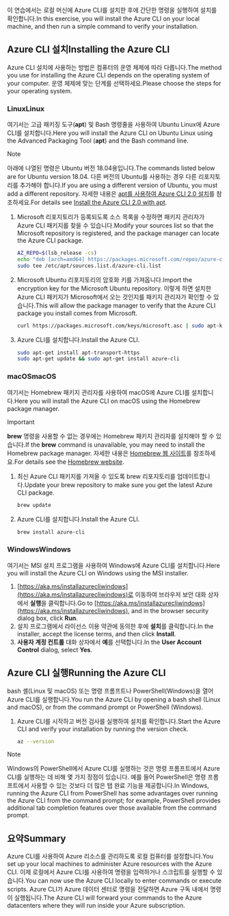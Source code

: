 
<span data-ttu-id="09506-101">이 연습에서는 로컬 머신에 Azure CLI를 설치한 후에 간단한 명령을 실행하여 설치를 확인합니다.</span><span class="sxs-lookup"><span data-stu-id="09506-101">In this exercise, you will install the Azure CLI on your local machine, and then run a simple command to verify your installation.</span></span> 

## <a name="installing-the-azure-cli"></a><span data-ttu-id="09506-102">Azure CLI 설치</span><span class="sxs-lookup"><span data-stu-id="09506-102">Installing the Azure CLI</span></span>
<span data-ttu-id="09506-103">Azure CLI 설치에 사용하는 방법은 컴퓨터의 운영 체제에 따라 다릅니다.</span><span class="sxs-lookup"><span data-stu-id="09506-103">The method you use for installing the Azure CLI depends on the operating system of your computer.</span></span> <span data-ttu-id="09506-104">운영 체제에 맞는 단계를 선택하세요.</span><span class="sxs-lookup"><span data-stu-id="09506-104">Please choose the steps for your operating system.</span></span>

### <a name="linux"></a><span data-ttu-id="09506-105">Linux</span><span class="sxs-lookup"><span data-stu-id="09506-105">Linux</span></span>
<span data-ttu-id="09506-106">여기서는 고급 패키징 도구(**apt**) 및 Bash 명령줄을 사용하여 Ubuntu Linux에 Azure CLI를 설치합니다.</span><span class="sxs-lookup"><span data-stu-id="09506-106">Here you will install the Azure CLI on Ubuntu Linux using the Advanced Packaging Tool (**apt**) and the Bash command line.</span></span>

> [!NOTE]
> <span data-ttu-id="09506-107">아래에 나열된 명령은 Ubuntu 버전 18.04용입니다.</span><span class="sxs-lookup"><span data-stu-id="09506-107">The commands listed below are for Ubuntu version 18.04.</span></span> <span data-ttu-id="09506-108">다른 버전의 Ubuntu를 사용하는 경우 다른 리포지토리를 추가해야 합니다.</span><span class="sxs-lookup"><span data-stu-id="09506-108">If you are using a different version of Ubuntu, you must add a different repository.</span></span> <span data-ttu-id="09506-109">자세한 내용은 [apt를 사용하여 Azure CLI 2.0 설치](https://docs.microsoft.com/cli/azure/install-azure-cli-apt)를 참조하세요.</span><span class="sxs-lookup"><span data-stu-id="09506-109">For details see [Install the Azure CLI 2.0 with apt](https://docs.microsoft.com/cli/azure/install-azure-cli-apt).</span></span>

1. <span data-ttu-id="09506-110">Microsoft 리포지토리가 등록되도록 소스 목록을 수정하면 패키지 관리자가 Azure CLI 패키지를 찾을 수 있습니다.</span><span class="sxs-lookup"><span data-stu-id="09506-110">Modify your sources list so that the Microsoft repository is registered, and the package manager can locate the Azure CLI package.</span></span>

    ```bash
    AZ_REPO=$(lsb_release -cs)
    echo "deb [arch=amd64] https://packages.microsoft.com/repos/azure-cli/ $AZ_REPO main" | \
    sudo tee /etc/apt/sources.list.d/azure-cli.list
    ```
1. <span data-ttu-id="09506-111">Microsoft Ubuntu 리포지토리의 암호화 키를 가져옵니다.</span><span class="sxs-lookup"><span data-stu-id="09506-111">Import the encryption key for the Microsoft Ubuntu repository.</span></span> <span data-ttu-id="09506-112">이렇게 하면 설치한 Azure CLI 패키지가 Microsoft에서 오는 것인지를 패키지 관리자가 확인할 수 있습니다.</span><span class="sxs-lookup"><span data-stu-id="09506-112">This will allow the package manager to verify that the Azure CLI package you install comes from Microsoft.</span></span>

    ```bash
    curl https://packages.microsoft.com/keys/microsoft.asc | sudo apt-key add -
    ```
1. <span data-ttu-id="09506-113">Azure CLI를 설치합니다.</span><span class="sxs-lookup"><span data-stu-id="09506-113">Install the Azure CLI.</span></span>

    ```bash
    sudo apt-get install apt-transport-https
    sudo apt-get update && sudo apt-get install azure-cli
    ```

### <a name="macos"></a><span data-ttu-id="09506-114">macOS</span><span class="sxs-lookup"><span data-stu-id="09506-114">macOS</span></span>
<span data-ttu-id="09506-115">여기서는 Homebrew 패키지 관리자를 사용하여 macOS에 Azure CLI를 설치합니다.</span><span class="sxs-lookup"><span data-stu-id="09506-115">Here you will install the Azure CLI on macOS using the Homebrew package manager.</span></span>

> [!IMPORTANT]
> <span data-ttu-id="09506-116">**brew** 명령을 사용할 수 없는 경우에는 Homebrew 패키지 관리자를 설치해야 할 수 있습니다.</span><span class="sxs-lookup"><span data-stu-id="09506-116">If the **brew** command is unavailable, you may need to install the Homebrew package manager.</span></span> <span data-ttu-id="09506-117">자세한 내용은 [Homebrew 웹 사이트](https://brew.sh/)를 참조하세요.</span><span class="sxs-lookup"><span data-stu-id="09506-117">For details see the [Homebrew website](https://brew.sh/).</span></span>

1. <span data-ttu-id="09506-118">최신 Azure CLI 패키지를 가져올 수 있도록 brew 리포지토리를 업데이트합니다.</span><span class="sxs-lookup"><span data-stu-id="09506-118">Update your brew repository to make sure you get the latest Azure CLI package.</span></span>

    ```bash
    brew update
    ```
1. <span data-ttu-id="09506-119">Azure CLI를 설치합니다.</span><span class="sxs-lookup"><span data-stu-id="09506-119">Install the Azure CLI.</span></span>

    ```bash
    brew install azure-cli
    ```

### <a name="windows"></a><span data-ttu-id="09506-120">Windows</span><span class="sxs-lookup"><span data-stu-id="09506-120">Windows</span></span>
<span data-ttu-id="09506-121">여기서는 MSI 설치 프로그램을 사용하여 Windows에 Azure CLI를 설치합니다.</span><span class="sxs-lookup"><span data-stu-id="09506-121">Here you will install the Azure CLI on Windows using the MSI installer.</span></span>

1. <span data-ttu-id="09506-122">[https://aka.ms/installazurecliwindows](https://aka.ms/installazurecliwindows)로 이동하여 브라우저 보안 대화 상자에서 **실행**을 클릭합니다.</span><span class="sxs-lookup"><span data-stu-id="09506-122">Go to [https://aka.ms/installazurecliwindows](https://aka.ms/installazurecliwindows), and in the browser security dialog box, click **Run**.</span></span>
1. <span data-ttu-id="09506-123">설치 프로그램에서 라이선스 이용 약관에 동의한 후에 **설치**를 클릭합니다.</span><span class="sxs-lookup"><span data-stu-id="09506-123">In the installer, accept the license terms, and then click **Install**.</span></span>
1. <span data-ttu-id="09506-124">**사용자 계정 컨트롤** 대화 상자에서 **예**를 선택합니다.</span><span class="sxs-lookup"><span data-stu-id="09506-124">In the **User Account Control** dialog, select **Yes**.</span></span>

## <a name="running-the-azure-cli"></a><span data-ttu-id="09506-125">Azure CLI 실행</span><span class="sxs-lookup"><span data-stu-id="09506-125">Running the Azure CLI</span></span>
<span data-ttu-id="09506-126">bash 셸(Linux 및 macOS) 또는 명령 프롬프트나 PowerShell(Windows)을 열어 Azure CLI를 실행합니다.</span><span class="sxs-lookup"><span data-stu-id="09506-126">You run the Azure CLI by opening a bash shell (Linux and macOS), or from the command prompt or PowerShell (Windows).</span></span>

1. <span data-ttu-id="09506-127">Azure CLI를 시작하고 버전 검사를 실행하여 설치를 확인합니다.</span><span class="sxs-lookup"><span data-stu-id="09506-127">Start the Azure CLI and verify your installation by running the version check.</span></span>

    ```bash
    az --version
    ```

> [!NOTE]
> <span data-ttu-id="09506-128">Windows의 PowerShell에서 Azure CLI를 실행하는 것은 명령 프롬프트에서 Azure CLI를 실행하는 데 비해 몇 가지 장점이 있습니다. 예를 들어 PowerShell은 명령 프롬프트에서 사용할 수 있는 것보다 더 많은 탭 완료 기능을 제공합니다.</span><span class="sxs-lookup"><span data-stu-id="09506-128">In Windows, running the Azure CLI from PowerShell has some advantages over running the Azure CLI from the command prompt; for example, PowerShell provides additional tab completion features over those available from the command prompt.</span></span> 

## <a name="summary"></a><span data-ttu-id="09506-129">요약</span><span class="sxs-lookup"><span data-stu-id="09506-129">Summary</span></span>
<span data-ttu-id="09506-130">Azure CLI를 사용하여 Azure 리소스를 관리하도록 로컬 컴퓨터를 설정합니다.</span><span class="sxs-lookup"><span data-stu-id="09506-130">You set up your local machines to administer Azure resources with the Azure CLI.</span></span> <span data-ttu-id="09506-131">이제 로컬에서 Azure CLI를 사용하여 명령을 입력하거나 스크립트를 실행할 수 있습니다.</span><span class="sxs-lookup"><span data-stu-id="09506-131">You can now use the Azure CLI locally to enter commands or execute scripts.</span></span> <span data-ttu-id="09506-132">Azure CLI가 Azure 데이터 센터로 명령을 전달하면 Azure 구독 내에서 명령이 실행됩니다.</span><span class="sxs-lookup"><span data-stu-id="09506-132">The Azure CLI will forward your commands to the Azure datacenters where they will run inside your Azure subscription.</span></span>

